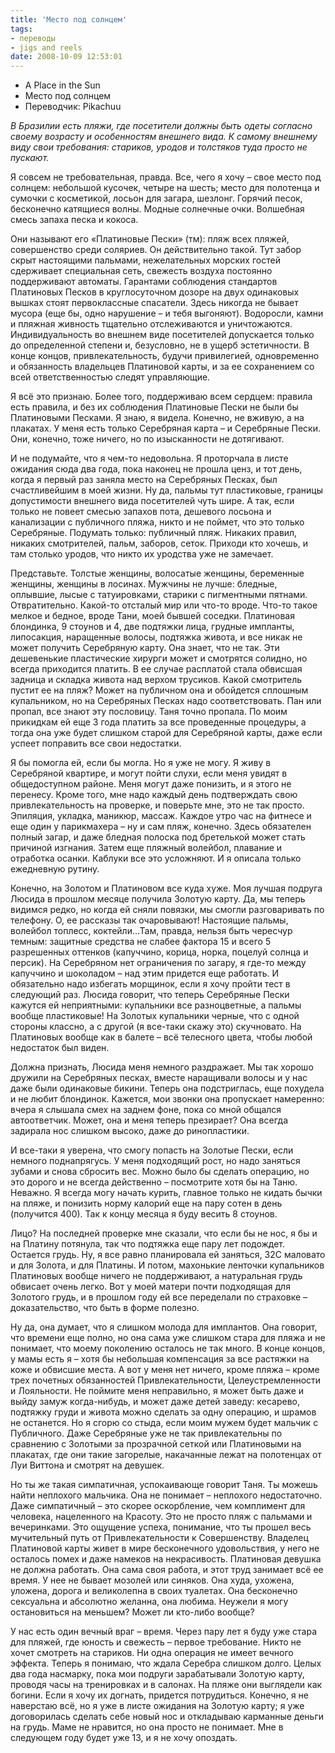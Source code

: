 ```yaml
---
title: 'Место под солнцем'
tags:
- переводы
- jigs and reels
date: 2008-10-09 12:53:01
---
```


* A Place in the Sun
* Место под солнцем
* Переводчик: Pikachuu


_В Бразилии есть пляжи, где посетители должны быть одеты согласно своему возрасту и особенностям внешнего вида. К самому внешнему виду свои требования: стариков, уродов и толстяков туда просто не пускают._

Я совсем не требовательная, правда. Все, чего я хочу – свое место под солнцем: небольшой кусочек, четыре на шесть; место для полотенца и сумочки с косметикой, лосьон для загара, шезлонг. Горячий песок, бесконечно катящиеся волны. Модные солнечные очки. Волшебная смесь запаха песка и кокоса.
<!--more-->
Они называют его «Платиновые Пески» (тм): пляж всех пляжей, совершенство среди соляриев. Он действительно такой. Тут забор скрыт настоящими пальмами, нежелательных морских гостей сдерживает специальная сеть, свежесть воздуха постоянно поддерживают автоматы. Гарантами соблюдения стандартов Платиновых Песков в круглосуточном дозоре на двух одинаковых вышках стоят первоклассные спасатели. Здесь никогда не бывает мусора (еще бы, одно нарушение – и тебя выгоняют). Водоросли, камни и пляжная живность тщательно отслеживаются и уничтожаются. Индивидуальность во внешнем виде посетителей допускается только до определенной степени и, безусловно, не в ущерб эстетичности. В конце концов, привлекательность, будучи привилегией, одновременно и обязанность владельцев Платиновой карты, и за ее сохранением со всей ответственностью следят управляющие.

Я всё это признаю. Более того, поддерживаю всем сердцем: правила есть правила, и без их соблюдения Платиновые Пески не были бы Платиновыми Песками. Я знаю, я видела. Конечно, не вживую, а на плакатах. У меня есть только Серебряная карта – и Серебряные Пески. Они, конечно, тоже ничего, но по изысканности не дотягивают.

И не подумайте, что я чем-то недовольна. Я проторчала в листе ожидания сюда два года, пока наконец не прошла ценз, и тот день, когда я первый раз заняла место на Серебряных Песках, был счастливейшим в моей жизни. Ну да, пальмы тут пластиковые, границы допустимости внешнего вида посетителей чуть шире. А так, если только не повеет смесью запахов пота, дешевого лосьона и канализации с публичного пляжа, никто и не поймет, что это только Серебряные. Подумать только: публичный пляж. Никаких правил, никаких смотрителей, пальм, заборов, сеток. Приходи кто хочешь, и там столько уродов, что никто их уродства уже не замечает.

Представьте. Толстые женщины, волосатые женщины, беременные женщины, женщины в лосинах. Мужчины не лучше: бледные, оплывшие, лысые с татуировками, старики с пигментными пятнами. Отвратительно. Какой-то отсталый мир или что-то вроде. Что-то такое мелкое и бедное, вроде Тани, моей бывшей соседки. Платиновая блондинка, 9 стоунов и 4, две подтяжки лица, грудные импланты, липосакция, наращенные волосы, подтяжка живота, и все никак не может получить Серебряную карту. Она знает, что не так. Эти дешевенькие пластические хирурги может и смотрятся солидно, но всегда приходится платить. В ее случае расплатой стала обвисшая задница и складка живота над верхом трусиков. Какой смотритель пустит ее на пляж? Может на публичном она и обойдется сплошным купальником, но на Серебряных Песках надо соответствовать. Пан или пропал, все знают эту пословицу. Таня точно пропала. По моим прикидкам ей еще 3 года платить за все проведенные процедуры, а тогда она уже будет слишком старой для Серебряной карты, даже если успеет поправить все свои недостатки.

Я бы помогла ей, если бы могла. Но я уже не могу. Я живу в Серебряной квартире, и могут пойти слухи, если меня увидят в общедоступном районе. Меня могут даже понизить, и я этого не перенесу. Кроме того, мне надо каждый день подтверждать свою привлекательность на проверке, и поверьте мне, это не так просто. Эпиляция, укладка, маникюр, массаж. Каждое утро час на фитнесе и еще один у парикмахера – ну и сам пляж, конечно. Здесь обязателен полный загар, и даже бледная полоска под бретелькой может стать причиной изгнания. Затем еще пляжный волейбол, плавание и отработка осанки. Каблуки все это усложняют. И я описала только ежедневную рутину.

Конечно, на Золотом и Платиновом все куда хуже. Моя лучшая подруга Люсида в прошлом месяце получила Золотую карту. Да, мы теперь видимся редко, но когда ей сняли повязки, мы смогли разговаривать по телефону. О, ее рассказы так очаровывают! Настоящие пальмы, волейбол топлесс, коктейли…Там, правда, нельзя быть чересчур темным: защитные средства не слабее фактора 15 и всего 5 разрешенных оттенков (капуччино, корица, норка, поцелуй солнца и персик). На Серебряном нет ограничения по загару, я где-то между капуччино и шоколадом – над этим придется еще работать. И обязательно надо избегать морщинок, если я хочу пройти тест в следующий раз. Люсида говорит, что теперь Серебряные Пески кажутся ей неприятными: купальники все разноцветные, а пальмы вообще пластиковые! На Золотых купальники черные, что с одной стороны классно, а с другой (я все-таки скажу это) скучновато. На Платиновых вообще как в балете – всё телесного цвета, чтобы любой недостаток был виден.

Должна признать, Люсида меня немного раздражает. Мы так хорошо дружили на Серебряных песках, вместе наращивали волосы и у нас даже были одинаковые бикини. Теперь она подстриглась, еще похудела и не любит блондинок. Кажется, мои звонки она пропускает намеренно: вчера я слышала смех на заднем фоне, пока со мной общался автоответчик. Может, она и меня теперь презирает? Она всегда задирала нос слишком высоко, даже до ринопластики.

И все-таки я уверена, что смогу попасть на Золотые Пески, если немного поднапрягусь. У меня подходящий рост, но надо заняться зубами и снова сбросить вес. Можно было бы сделать операцию, но это дорого и не всегда действенно – посмотрите хотя бы на Таню. Неважно. Я всегда могу начать курить, главное только не кидать бычки на пляже, и понизить норму калорий еще на пару сотен в день (получится 400). Так к концу месяца я буду весить 8 стоунов.

Лицо? На последней проверке мне сказали, что если бы не нос, я бы и на Платину потянула, так что подтяжка еще пару лет подождет. Остается грудь. Ну, я все равно планировала ей заняться, 32С маловато и для Золота, и для Платины. И потом, махонькие ленточки купальников Платиновых вообще ничего не поддерживают, а натуральная грудь обвисает очень легко. Вот у моей матери почти подходящая для Золотого грудь, и в прошлом году ей все переделали по страховке – доказательство, что быть в форме полезно.

Ну да, она думает, что я слишком молода для имплантов. Она говорит, что времени еще полно, но она сама уже слишком стара для пляжа и не понимает, что моему поколению осталось не так много. В конце концов, у мамы есть я – хотя бы небольшая компенсация за все растяжки на коже и обвисшие места. А вот у меня нет ничего, кроме пляжа – кроме трех почетных обязанностей Привлекательности, Целеустремленности и Лояльности. Не поймите меня неправильно, я может быть даже и выйду замуж когда-нибудь, и может даже детей заведу: кесарево, подтяжку груди и живота можно сделать за одну операцию, и шрамов не останется. Но я сгорю со стыда, если моим мужем будет мальчик с Публичного. Даже Серебряные уже не так привлекательны по сравнению с Золотыми за прозрачной сеткой или Платиновыми на плакатах, где они такие загорелые, накачанные лежат на полотенцах от Луи Виттона и смотрят на девушек.

Но ты же такая симпатичная, успокаивающе говорит Таня. Ты можешь найти неплохого мальчика. Она не понимает – неплохого недостаточно. Даже симпатичный – это скорее оскорбление, чем комплимент для человека, нацеленного на Красоту. Это не просто пляж с пальмами и вечеринками. Это ощущение успеха, понимание, что ты прошел весь мучительный путь от Привлекательности к Совершенству. Владелец Платиновой карты живет в мире бесконечного удовольствия, у него не осталось помех и даже намеков на некрасивость. Платиновая девушка не должна работать. Она сама своя работа, и этот труд занимает всё ее время. У нее не бывает мозолей или синяков. Она худа, ухожена, уложена, дорога и великолепна в своих туалетах. Она бесконечно сексуальна и абсолютно желанна, она любима. Неужели я могу остановиться на меньшем? Может ли кто-либо вообще?

У нас есть один вечный враг – время. Через пару лет я буду уже стара для пляжей, где юность и свежесть – первое требование. Никто не хочет смотреть на стариков. Ни одна операция не имеет вечного эффекта. Теперь я понимаю, что ждала Серебра слишком долго. Целых два года насмарку, пока мои подруги зарабатывали Золотую карту, проводя часы на тренировках и в салонах. На пляже они выглядели как богини. Если я хочу их догнать, придется потрудиться. Конечно, я не наверстаю всё, но я уже в листе ожидания на Золотую карту; я уже договорилась сделать себе новый нос и откладываю карманные деньги на грудь. Маме не нравится, но она просто не понимает. Мне в следующем году будет уже 13, и я не хочу опоздать.

